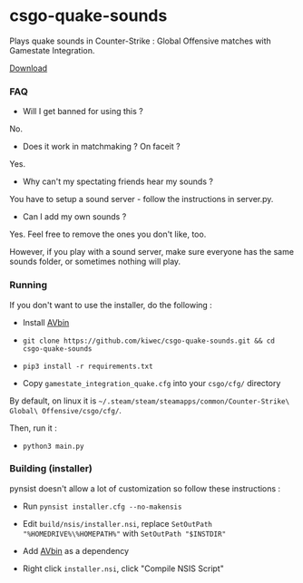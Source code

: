 # csgo-quake-sounds

Plays quake sounds in Counter-Strike : Global Offensive matches with Gamestate Integration.

[Download](https://github.com/kiwec/csgo-quake-sounds/releases/latest)

### FAQ

* Will I get banned for using this ?

No.

* Does it work in matchmaking ? On faceit ?

Yes.

* Why can't my spectating friends hear my sounds ?

You have to setup a sound server - follow the instructions in server.py.

* Can I add my own sounds ?

Yes. Feel free to remove the ones you don't like, too.

However, if you play with a sound server, make sure everyone has the same sounds folder, or sometimes nothing will play.

### Running

If you don't want to use the installer, do the following :

* Install [AVbin](https://github.com/AVbin/AVbin/downloads)

* `git clone https://github.com/kiwec/csgo-quake-sounds.git && cd csgo-quake-sounds`

* `pip3 install -r requirements.txt`

* Copy `gamestate_integration_quake.cfg` into your `csgo/cfg/` directory

By default, on linux it is `~/.steam/steam/steamapps/common/Counter-Strike\ Global\ Offensive/csgo/cfg/`.

Then, run it :

* `python3 main.py`

### Building (installer)

pynsist doesn't allow a lot of customization so follow these instructions :

* Run `pynsist installer.cfg --no-makensis`

* Edit `build/nsis/installer.nsi`, replace `SetOutPath "%HOMEDRIVE%\%HOMEPATH%"` with `SetOutPath "$INSTDIR"`

* Add [AVbin](https://github.com/AVbin/AVbin/downloads) as a dependency

* Right click `installer.nsi`, click "Compile NSIS Script"

